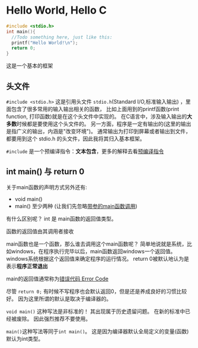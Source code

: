 # Hello World, Hello C


``` C 
#include <stdio.h>
int main(){
  //Todo something here, just like this:
  printf("Hello World!\n");
  return 0;
}
```

这是一个基本的框架

## 头文件
`#include <stdio.h>` 这是引用头文件 `stdio.h`(Standard I/O,标准输入输出) ，里面包含了很多常用的输入输出相关的函数，
比如上面用到的printf函数(print function, 打印函数)就是在这个头文件中实现的。
在C语言中，涉及输入输出的**大多数**时候都是要使用这个头文件的。
另一方面，程序是一定有输出的(这里的输出是指广义的输出，内涵是"改变环境")。
通常输出为打印到屏幕或者输出到文件，都要用到这个 stdio.h 的头文件，因此我将其归入基本框架。

> 
`#include` 是一个预编译指令：**文本包含**，更多的解释去看[预编译指令](what-is-precompilation.md)

## int main() 与 return 0
关于main函数的声明方式另外还有:
+ void main()
+ main()
至少两种
(让我们先忽略[带参的main函数调用](how-to-use-arguments-in-main.md))

有什么区别呢？
int 是 main函数的返回值类型。

> 
函数的返回值由其调用者接收


main函数也是一个函数，那么谁去调用这个main函数呢？
简单地说就是系统，比如windows，在程序执行完毕以后，main函数返回windows一个返回值。
windows系统根据这个返回值来确定程序的运行情况。
return 0被默认地认为是表示**程序正常退出**

> 
main的返回值通常称为[错误代码 Error Code](what-is-error-code.md)


尽管 `return 0;` 有时候不写程序也会默认返回0，但是还是养成良好的习惯比较好。
因为这里所谓的默认是取决于编译器的。

>
`void main()` 这种写法是非标准的！
其出现属于历史遗留问题。
在新的标准中已经被废除。
因此强烈推荐不要使用。


> 
`main()`这种写法等同于`int main()`。 
这是因为编译器默认全局定义的变量(函数)默认为int类型。
